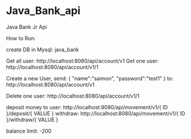 # Java_Bank_api
Java Bank Jr Api

How to Run:

create DB in Mysql: java_bank

Get all user: http://localhost:8080/api/account/v1
Get one user: http://localhost:8080/api/account/v1/1

Create a new User, send:
{
    "name":"saimon",
    "password":"test1"
}
to: http://localhost:8080/api/account/v1

Delete one user: http://localhost:8080/api/account/v1/1

deposit money to user: http://localhost:8080/api/movement/v1/{ ID }/deposit/{ VALUE }
withdraw: http://localhost:8080/api/movement/v1/{ ID }/withdraw/{ VALUE }

balance limit: -200
